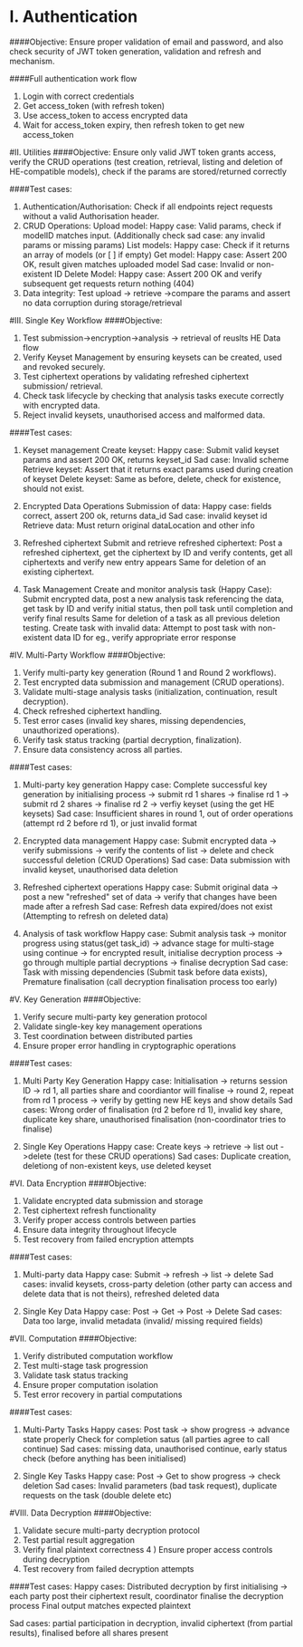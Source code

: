 # I. Authentication
####Objective: 
Ensure proper validation of email and password, and also check security of JWT token generation, validation and refresh and mechanism.

####Full authentication work flow
1) Login with correct credentials
2) Get access_token (with refresh token)
3) Use access_token to access encrypted data
4) Wait for access_token expiry, then refresh token to get new access_token


#II. Utilities
####Objective: 
Ensure only valid JWT token grants access, verify the CRUD operations (test creation, retrieval, listing and deletion of HE-compatible models), check if the params are stored/returned correctly

####Test cases:
1) Authentication/Authorisation: Check if all endpoints reject requests without a valid Authorisation header.
2) CRUD Operations:
Upload model:
Happy case: Valid params, check if modelID matches input. (Additionally check sad case: any invalid params or missing params)
List models:
Happy case: Check if it returns an array of models (or [ ] if empty)
Get model:
Happy case: Assert 200 OK, result given matches uploaded model
Sad case: Invalid or non-existent ID
Delete Model:
Happy case: Assert 200 OK and verify subsequent get requests return nothing (404)
3) Data integrity:
Test upload -> retrieve ->compare the params and assert no data corruption during storage/retrieval

#III. Single Key Workflow
####Objective: 
1) Test submission->encryption->analysis -> retrieval of reuslts HE Data flow
2) Verify Keyset Management by ensuring keysets can be created, used and revoked securely.
3) Test ciphertext operations by validating refreshed ciphertext submission/ retrieval.
4) Check task lifecycle by checking that analysis tasks execute correctly with encrypted data.
5) Reject invalid keysets, unauthorised access and malformed data.

####Test cases:
1) Keyset management
Create keyset:
Happy case: Submit valid keyset params and assert 200 OK, returns keyset_id
Sad case: Invalid scheme
Retrieve keyset:
Assert that it returns exact params used during creation of keyset
Delete keyset: 
Same as before, delete, check for existence, should not exist.

2) Encrypted Data Operations
Submission of data:
Happy case: fields correct, assert 200 ok, returns data_id
Sad case: invalid keyset id
Retrieve data:
Must return original dataLocation and other info

3) Refreshed ciphertext
Submit and retrieve refreshed ciphertext:
Post a refreshed ciphertext, get the ciphertext by ID and verify contents, get all ciphertexts and verify new entry appears
Same for deletion of an existing ciphertext.

4) Task Management
Create and monitor analysis task (Happy Case):
Submit encrypted data, post a new analysis task referencing the data, get task by ID and verify initial status, then poll task until completion and verify final results
Same for deletion of a task as all previous deletion testing.
Create task with invalid data: Attempt to post task with non-existent data ID for eg., verify appropriate error response

#IV. Multi-Party Workflow
####Objective: 
1) Verify multi-party key generation (Round 1 and Round 2 workflows).
2) Test encrypted data submission and management (CRUD operations).
3) Validate multi-stage analysis tasks (initialization, continuation, result decryption).
4) Check refreshed ciphertext handling.
5) Test error cases (invalid key shares, missing dependencies, unauthorized operations).
6) Verify task status tracking (partial decryption, finalization).
7) Ensure data consistency across all parties.

####Test cases:
1) Multi-party key generation
Happy case: 
Complete successful key generation by initialising process -> submit rd 1 shares -> finalise rd 1 -> submit rd 2 shares -> finalise rd 2 -> verfiy keyset (using the get HE keysets)
Sad case:
Insufficient shares in round 1, out of order operations (attempt rd 2 before rd 1), or just invalid format

2) Encrypted data management
Happy case:
Submit encrypted data -> verify submissions -> verify the contents of list -> delete and check successful deletion (CRUD Operations)
Sad case:
Data submission with invalid keyset, unauthorised data deletion

3) Refreshed ciphertext operations
Happy case: 
Submit original data -> post a new "refreshed" set of data -> verify that changes have been made after a refresh
Sad case:
Refresh data expired/does not exist (Attempting to refresh on deleted data)

4) Analysis of task workflow
Happy case:
Submit analysis task -> monitor progress using status(get task_id) -> advance stage for multi-stage using continue -> for encrypted result, initialise decryption process -> go through multiple partial decryptions -> finalise decryption
Sad case:
Task with missing dependencies (Submit task before data exists), Premature finalisation (call decryption finalisation process too early)


#V. Key Generation
####Objective: 
1) Verify secure multi-party key generation protocol
2) Validate single-key key management operations
3) Test coordination between distributed parties
4) Ensure proper error handling in cryptographic operations

####Test cases:
1) Multi Party Key Generation
Happy case: Initialisation -> returns session ID -> rd 1, all parties share and coordiantor will finalise -> round 2, repeat from rd 1 process -> verify by getting new HE keys and show details
Sad cases: 
Wrong order of finalisation (rd 2 before rd 1), invalid key share, duplicate key share, unauthorised finalisation (non-coordinator tries to finalise)

2) Single Key Operations
Happy case: Create keys -> retrieve -> list out ->delete (test for these CRUD operations)
Sad cases: Duplicate creation, deletiong of non-existent keys, use deleted keyset

#VI. Data Encryption
####Objective:
1) Validate encrypted data submission and storage
2) Test ciphertext refresh functionality
3) Verify proper access controls between parties
4) Ensure data integrity throughout lifecycle
5) Test recovery from failed encryption attempts

####Test cases:
1) Multi-party data
Happy case: Submit -> refresh -> list -> delete
Sad cases: invalid keysets, cross-party deletion (other party can access and delete data that is not theirs), refreshed deleted data

2) Single Key Data
Happy case: Post -> Get -> Post -> Delete
Sad cases: Data too large, invalid metadata (invalid/ missing required fields)

#VII. Computation
####Objective: 
1) Verify distributed computation workflow
2) Test multi-stage task progression
3) Validate task status tracking
4) Ensure proper computation isolation
5) Test error recovery in partial computations

####Test cases:
1) Multi-Party Tasks
Happy cases: 
Post task -> show progress -> advance state properly
Check for completion satus (all parties agree to call continue)
Sad cases: missing data, unauthorised continue, early status check (before anything has been initialised)

2) Single Key Tasks
Happy case: Post -> Get to show progress -> check deletion
Sad cases: Invalid parameters (bad task request), duplicate requests on the task (double delete etc)

#VIII. Data Decryption
####Objective: 
1) Validate secure multi-party decryption protocol
2) Test partial result aggregation
3) Verify final plaintext correctness
4 ) Ensure proper access controls during decryption
5) Test recovery from failed decryption attempts

####Test cases:
Happy cases: 
Distributed decryption by first initialising -> each party post their ciphertext result, coordinator finalise the decryption process
Final output matches expected plaintext

Sad cases:
partial participation in decryption, invalid ciphertext (from partial results), finalised before all shares present

